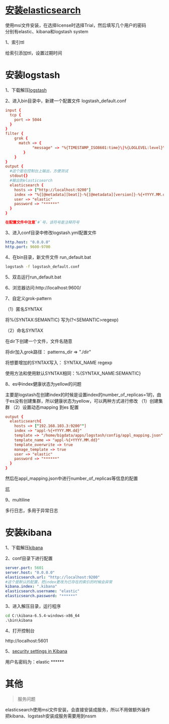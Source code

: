 
# [安装elasticsearch](https://www.elastic.co/guide/en/elasticsearch/reference/current/windows.html)

使用msi文件安装，在选择license时选择Trial，然后填写几个用户的密码   
分别有elastic、kibana和logstash system

1、索引ttl

给索引添加ttl，设置过期时间
# 安装logstash

1、下载解压[logstash](https://www.elastic.co/downloads/logstash)

2、进入bin目录中，新建一个配置文件 logstash_default.conf

```conf
input {
  tcp {
    port => 5044
  }
}
filter {
    grok {
	  match => { 
            "message" => "%{TIMESTAMP_ISO8601:time}\|%{LOGLEVEL:level}\|%{GREEDYDATA:msg}"
        }
    }
}
output {
  #这个是在控制台上输出，方便测试
  stdout{}
  #输出到elasticsearch
  elasticsearch {
    hosts => ["http://localhost:9200"]
    index => "%{[@metadata][beat]}-%{[@metadata][version]}-%{+YYYY.MM.dd}"
    user => "elastic"
    password => "******"
  }
}

在配置文件中注意`#`号，该符号是注释符号
```

3、进入conf目录中修改logstash.yml配置文件

```yml
http.host: "0.0.0.0"
http.port: 9600-9700
```

4、在bin目录，新文件文件  run_default.bat

```sh
logstash -f logstash_default.conf
```

5、双击运行run_default.bat

6、浏览器访问:http://localhost:9600/

7、自定义grok-pattern

（1）匿名SYNTAX

将%{SYNTAX:SEMANTIC} 写为(?\<SEMANTIC>regexp)

（2）命名SYNTAX

在dir下创建一个文件，文件名随意

将dir加入grok路径： patterns_dir => "./dir"

将想要增加的SYNTAX写入： SYNTAX_NAME regexp

使用方法和使用默认SYNTAX相同：%{SYNTAX_NAME:SEMANTIC}

8、es中index健康状态为yellow的问题

主要是logstash在创建index的时候是设置index的number_of_replicas=1的，由于es没有创建集群，所以健康状态为yellow，可以两种方式进行修改
（1）创建集群
（2）设置动态mapping 到es 配置

```conf
output {
  elasticsearch{
    hosts => ["192.168.103.3:9200""]
    index => "appl-%{+YYYY.MM.dd}"
    template => "/home/bigdata/apps/logstash/config/appl_mapping.json"
    template_name => "appl-%{+YYYY.MM.dd}"
    template_overwrite => true
    manage_template => true
    user => "elastic"
    password => "******"
  }
}
```
然后在appl_mapping.json中进行number_of_replicas等信息的配置

[坑](https://blog.csdn.net/u012516166/article/details/75106184)



9、multiline

多行日志，多用于异常日志

# 安装kibana

1、下载解压[kibana](https://www.elastic.co/downloads/kibana)

2、conf目录下进行配置

```yml
server.port: 5601
server.host: "0.0.0.0"
elasticsearch.url: "http://localhost:9200"
#这个是默认的配置，把index更改为已存在的索引的时候会异常
kibana.index: ".kibana"
elasticsearch.username: "elastic"
elasticsearch.password: "******"
```
3、进入解压目录，运行程序

```cmd
cd C:\kibana-6.5.4-windows-x86_64
.\bin\kibana
```

4、打开控制台

http://localhost:5601

5、[security settings in Kibana](https://www.elastic.co/guide/en/kibana/current/security-settings-kb.html#security-settings-kb)

用户名密码为：elastic ******
# 其他
>服务问题

elasticsearch使用msi文件安装，会直接安装成服务，所以不用做额外操作  
把kibana、logstash安装成服务需要用到nssm